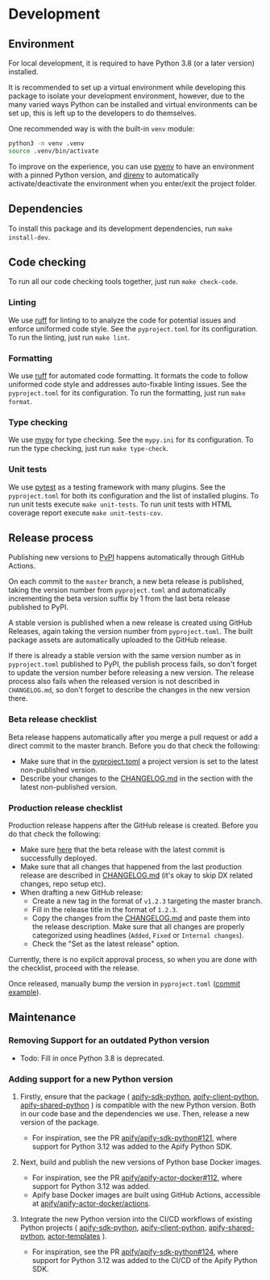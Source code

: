 # Development

## Environment

For local development, it is required to have Python 3.8 (or a later version) installed.

It is recommended to set up a virtual environment while developing this package to isolate your development environment,
however, due to the many varied ways Python can be installed and virtual environments can be set up,
this is left up to the developers to do themselves.

One recommended way is with the built-in `venv` module:

```bash
python3 -m venv .venv
source .venv/bin/activate
```

To improve on the experience, you can use [pyenv](https://github.com/pyenv/pyenv) to have an environment with a pinned Python version,
and [direnv](https://github.com/direnv/direnv) to automatically activate/deactivate the environment when you enter/exit the project folder.

## Dependencies

To install this package and its development dependencies, run `make install-dev`.

## Code checking

To run all our code checking tools together, just run `make check-code`.

### Linting

We use [ruff](https://docs.astral.sh/ruff/) for linting to to analyze the code for potential issues and enforce
uniformed code style. See the `pyproject.toml` for its configuration. To run the linting, just run `make lint`.

### Formatting

We use [ruff](https://docs.astral.sh/ruff/) for automated code formatting. It formats the code to follow uniformed
code style and addresses auto-fixable linting issues. See the `pyproject.toml` for its configuration. To run
the formatting, just run `make format`.

### Type checking

We use [mypy](https://mypy.readthedocs.io/en/stable/) for type checking. See the `mypy.ini` for its configuration.
To run the type checking, just run `make type-check`.

### Unit tests

We use [pytest](https://docs.pytest.org/) as a testing framework with many plugins. See the `pyproject.toml` for
both its configuration and the list of installed plugins. To run unit tests execute `make unit-tests`. To run unit
tests with HTML coverage report execute `make unit-tests-cov`.

## Release process

Publishing new versions to [PyPI](https://pypi.org/project/apify-shared) happens automatically through GitHub Actions.

On each commit to the `master` branch, a new beta release is published, taking the version number from `pyproject.toml`
and automatically incrementing the beta version suffix by 1 from the last beta release published to PyPI.

A stable version is published when a new release is created using GitHub Releases, again taking the version number from `pyproject.toml`.
The built package assets are automatically uploaded to the GitHub release.

If there is already a stable version with the same version number as in `pyproject.toml` published to PyPI, the publish process fails,
so don't forget to update the version number before releasing a new version.
The release process also fails when the released version is not described in `CHANGELOG.md`,
so don't forget to describe the changes in the new version there.

### Beta release checklist

Beta release happens automatically after you merge a pull request or add a direct commit to the master branch. Before you do that check the following:

- Make sure that in the [pyproject.toml](./pyproject.toml) a project version is set to the latest non-published version.
- Describe your changes to the [CHANGELOG.md](./CHANGELOG.md) in the section with the latest non-published version.

### Production release checklist

Production release happens after the GitHub release is created. Before you do that check the following:

- Make sure [here](https://pypi.org/project/apify-shared/#history) that the beta release with the latest commit is successfully deployed.
- Make sure that all changes that happened from the last production release are described in [CHANGELOG.md](./CHANGELOG.md) (it's okay to skip DX related changes, repo setup etc).
- When drafting a new GitHub release:
    - Create a new tag in the format of `v1.2.3` targeting the master branch.
    - Fill in the release title in the format of `1.2.3`.
    - Copy the changes from the [CHANGELOG.md](./CHANGELOG.md) and paste them into the release description. Make sure that all changes are properly categorized using headlines (`Added`, `Fixed` or `Internal changes`).
    - Check the "Set as the latest release" option.

Currently, there is no explicit approval process, so when you are done with the checklist, proceed with the release.

Once released, manually bump the version in `pyproject.toml` ([commit example](https://github.com/apify/apify-shared-python/commit/24a269bcf046df7202a8652ee788ffe9a461e58b)).

## Maintenance

### Removing Support for an outdated Python version

- Todo: Fill in once Python 3.8 is deprecated.

### Adding support for a new Python version

1) Firstly, ensure that the package (
    [apify-sdk-python](https://github.com/apify/apify-sdk-python),
    [apify-client-python](https://github.com/apify/apify-client-python),
    [apify-shared-python](https://github.com/apify/apify-shared-python)
) is compatible with the new Python version. Both in our code base and
the dependencies we use. Then, release a new version of the package.
    - For inspiration, see the PR
    [apify/apify-sdk-python#121](https://github.com/apify/apify-sdk-python/pull/121),
    where support for Python 3.12 was added to the Apify Python SDK.

2) Next, build and publish the new versions of Python base Docker images.
    - For inspiration, see the PR
    [apify/apify-actor-docker#112](https://github.com/apify/apify-actor-docker/pull/112),
    where support for Python 3.12 was added.
    - Apify base Docker images are built using GitHub Actions, accessible at
    [apify/apify-actor-docker/actions](https://github.com/apify/apify-actor-docker/actions).

3) Integrate the new Python version into the CI/CD workflows
of existing Python projects (
    [apify-sdk-python](https://github.com/apify/apify-sdk-python),
    [apify-client-python](https://github.com/apify/apify-client-python),
    [apify-shared-python](https://github.com/apify/apify-shared-python),
    [actor-templates](https://github.com/apify/actor-templates)
).
    - For inspiration, see the PR
    [apify/apify-sdk-python#124](https://github.com/apify/apify-sdk-python/pull/124),
    where support for Python 3.12 was added to the CI/CD of the Apify Python SDK.
